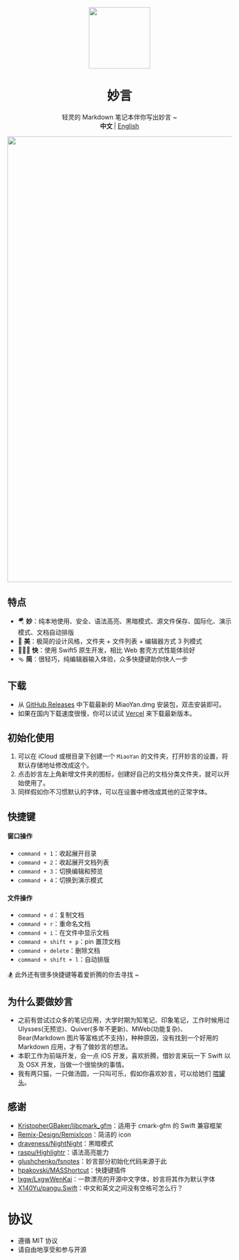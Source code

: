 <p align="center">
    <a href="https://miaoyan.vercel.app/" target="_blank"><img src=https://gw.alipayobjects.com/zos/k/t0/43.png width=138 /></a>
    <h1 align="center">妙言 </h1>
    <div align="center">轻灵的 Markdown 笔记本伴你写出妙言 ~</div>
    <div align="center"><strong>中文 </strong> | <a href="https://github.com/tw93/MiaoYan/blob/master/README_EN.md">English</a></div>
</p>

<kbd>
  <img src=https://gw.alipayobjects.com/zos/k/4f/ch.gif width=1000>
</kbd>

## 特点

- 🪂 **妙**：纯本地使用、安全、语法高亮、黑暗模式、源文件保存、国际化、演示模式、文档自动排版
- 🐶 **美**：极简的设计风格，文件夹 + 文件列表 + 编辑器方式 3 列模式
- 🏌🏽‍♂️ **快**：使用 Swift5 原生开发，相比 Web 套壳方式性能体验好
- 🩴 **简**：很轻巧，纯编辑器输入体验，众多快捷键助你快人一步

## 下载

- 从 <a href="https://github.com/tw93/MiaoYan/releases" target="_blank">GitHub Releases</a> 中下载最新的 MiaoYan.dmg 安装包，双击安装即可。
- 如果在国内下载速度很慢，你可以试试 <a href="https://miaoyan.vercel.app/Release/MiaoYan-V0.4.0.dmg" target="_blank">Vercel</a> 来下载最新版本。

## 初始化使用

1. 可以在 iCloud 或根目录下创建一个 `MiaoYan` 的文件夹，打开妙言的设置，将默认存储地址修改成这个。
2. 点击妙言左上角新增文件夹的图标，创建好自己的文档分类文件夹，就可以开始使用了。
3. 同样假如你不习惯默认的字体，可以在设置中修改成其他的正常字体。

## 快捷键

#### 窗口操作

- `command + 1`：收起展开目录
- `command + 2`：收起展开文档列表
- `command + 3`：切换编辑和预览
- `command + 4`：切换到演示模式

#### 文件操作

- `command + d`：复制文档
- `command + r`：重命名文档
- `command + i`：在文件中显示文档
- `command + shift + p`：pin 置顶文档
- `command + delete`：删除文档
- `command + shift + l`：自动排版

🏂 此外还有很多快捷键等着爱折腾的你去寻找 ~

## 为什么要做妙言

- 之前有尝试过众多的笔记应用，大学时期为知笔记、印象笔记，工作时候用过 Ulysses(无预览)、Quiver(多年不更新)、MWeb(功能复杂)、Bear(Markdown 图片等富格式不支持)，种种原因，没有找到一个好用的 Markdown 应用，才有了做妙言的想法。
- 本职工作为前端开发，会一点 iOS 开发，喜欢折腾，借妙言来玩一下 Swift 以及 OSX 开发，当做一个很愉快的事情。
- 我有两只猫，一只做汤圆，一只叫可乐，假如你喜欢妙言，可以给她们 [喂罐头](https://miaoyan.vercel.app/cats.html)。

## 感谢

- <a href="https://github.com/KristopherGBaker/libcmark_gfm" target="_blank">KristopherGBaker/libcmark_gfm</a>：适用于 cmark-gfm 的 Swift 兼容框架
- <a href="https://github.com/Remix-Design/RemixIcon" target="_blank">Remix-Design/RemixIcon</a>：简洁的 icon
- <a href="https://github.com/draveness/NightNight" target="_blank">draveness/NightNight</a>：黑暗模式
- <a href="https://github.com/raspu/Highlightr" target="_blank">raspu/Highlightr</a>：语法高亮能力
- <a href="https://github.com/glushchenko/fsnotes" target="_blank">glushchenko/fsnotes</a>：妙言部分初始化代码来源于此
- <a href="https://github.com/shpakovski/MASShortcut" target="_blank">hpakovski/MASShortcut</a>：快捷键插件
- <a href="https://github.com/lxgw/LxgwWenKai" target="_blank">lxgw/LxgwWenKai</a>：一款漂亮的开源中文字体，妙言将其作为默认字体
- <a href="https://github.com/X140Yu/pangu.Swift" target="_blank">X140Yu/pangu.Swift</a>：中文和英文之间没有空格可怎么行？

# 协议

- 遵循 MIT 协议
- 请自由地享受和参与开源

